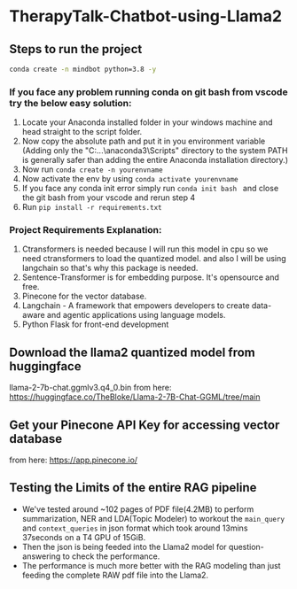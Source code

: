 # TherapyTalk-Chatbot-using-Llama2

## Steps to run the project

```bash
conda create -n mindbot python=3.8 -y
```
### If you face any problem running conda on git bash from vscode try the below easy solution:
1. Locate your Anaconda installed folder in your windows machine and head straight to the script folder.
2. Now copy the absolute path and put it in you environment variable (Adding only the "C:\...\anaconda3\Scripts" directory to the system PATH is generally safer than adding the entire Anaconda installation directory.)
3. Now run ```conda create -n yourenvname ```
4. Now activate the env by using ```conda activate yourenvname```
5. If you face any conda init error simply run ```conda init bash ``` and close the git bash from your vscode and rerun step 4
6. Run ```pip install -r requirements.txt ```

### Project Requirements Explanation:
1. Ctransformers is needed because I will run this model in cpu so we need ctransformers to load the quantized model. and also I will be using langchain so that's why this package is needed.
2. Sentence-Transformer is for embedding purpose. It's opensource and free.
3. Pinecone for the vector database.  
4. Langchain - A framework that empowers developers to create data-aware and agentic applications using language models.
5. Python Flask for front-end development

## Download the llama2 quantized model from huggingface
llama-2-7b-chat.ggmlv3.q4_0.bin from here: https://huggingface.co/TheBloke/Llama-2-7B-Chat-GGML/tree/main 

## Get your Pinecone API Key for accessing vector database
from here: https://app.pinecone.io/

## Testing the Limits of the entire RAG pipeline
- We've tested around ~102 pages of PDF file(4.2MB) to perform summarization, NER and LDA(Topic Modeler) to workout the `main_query` and `context_queries` in json format which took around 13mins 37seconds on a T4 GPU of 15GiB.
- Then the json is being feeded into the Llama2 model for question-answering to check the performance.
- The performance is much more better with the RAG modeling than just feeding the complete RAW pdf file into the Llama2.
